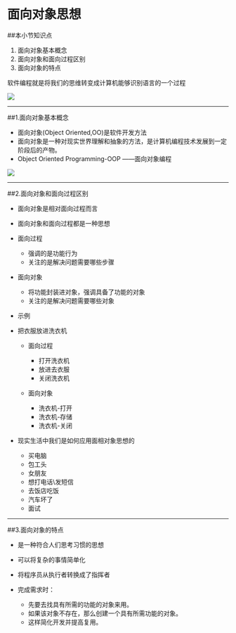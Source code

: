 # 面向对象思想
##本小节知识点
1. 面向对象基本概念
2. 面向对象和面向过程区别
3. 面向对象的特点

软件编程就是将我们的思维转变成计算机能够识别语言的一个过程

![](http://7xj0kx.com1.z0.glb.clouddn.com/mxdxsx.png)

---

##1.面向对象基本概念
- 面向对象(Object Oriented,OO)是软件开发方法
- 面向对象是一种对现实世界理解和抽象的方法，是计算机编程技术发展到一定阶段后的产物。
- Object Oriented Programming-OOP ——面向对象编程

![](http://7xj0kx.com1.z0.glb.clouddn.com/mxdxkf.png)

---

##2.面向对象和面向过程区别
-   面向对象是相对面向过程而言
- 面向对象和面向过程都是一种思想
- 面向过程
    + 强调的是功能行为
    + 关注的是解决问题需要哪些步骤
- 面向对象
    + 将功能封装进对象，强调具备了功能的对象
    + 关注的是解决问题需要哪些对象

- 示例
- 把衣服放进洗衣机
    + 面向过程
        * 打开洗衣机
        * 放进去衣服
        * 关闭洗衣机

    + 面向对象
        * 洗衣机-打开
        * 洗衣机-存储
        * 洗衣机-关闭

- 现实生活中我们是如何应用面相对象思想的
    + 买电脑
    + 包工头
    + 女朋友
    + 想打电话\发短信
    + 去饭店吃饭
    + 汽车坏了
    + 面试

---

##3.面向对象的特点
- 是一种符合人们思考习惯的思想
- 可以将复杂的事情简单化
- 将程序员从执行者转换成了指挥者

- 完成需求时：
    + 先要去找具有所需的功能的对象来用。
    + 如果该对象不存在，那么创建一个具有所需功能的对象。
    + 这样简化开发并提高复用。

